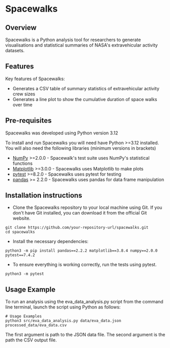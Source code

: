 # Spacewalks

## Overview
Spacewalks is a Python analysis tool for researchers to generate visualisations
and statistical summaries of NASA's extravehicular activity datasets.

## Features
Key features of Spacewalks:

- Generates a CSV table of summary statistics of extravehicular activity crew sizes
- Generates a line plot to show the cumulative duration of space walks over time


## Pre-requisites

Spacewalks was developed using Python version 3.12

To install and run Spacewalks you will need have Python >=3.12
installed. You will also need the following libraries (minimum versions in brackets)

- [NumPy](https://www.numpy.org/) >=2.0.0 - Spacewalk's test suite uses NumPy's statistical functions
- [Matplotlib](https://matplotlib.org/stable/index.html) >=3.0.0  - Spacewalks uses Matplotlib to make plots
- [pytest](https://docs.pytest.org/en/8.2.x/#) >=8.2.0  - Spacewalks uses pytest for testing
- [pandas](https://pandas.pydata.org/) >= 2.2.0 - Spacewalks uses pandas for data frame manipulation 

## Installation instructions

+ Clone the Spacewalks repository to your local machine using Git.
If you don't have Git installed, you can download it from the official Git website.
```
git clone https://github.com/your-repository-url/spacewalks.git
cd spacewalks
```

+ Install the necessary dependencies:
```
python3 -m pip install pandas==2.2.2 matplotlib==3.8.4 numpy==2.0.0 pytest==7.4.2
```

+ To ensure everything is working correctly, run the tests using pytest.

```
python3 -m pytest
```

## Usage Example

To run an analysis using the eva_data_analysis.py script from the command line terminal,
launch the script using Python as follows:

```
# Usage Examples
python3 src/eva_data_analysis.py data/eva_data.json processed_data/eva_data.csv
```

The first argument is path to the JSON data file.
The second argument is the path the CSV output file.

